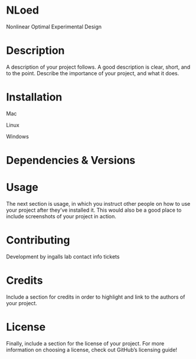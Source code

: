 # NLoed
Nonlinear Optimal Experimental Design
 
# Description
A description of your project follows. A good description is clear, short, and to the point. Describe the importance of your project, and what it does.

# Installation
Mac

Linux

Windows

# Dependencies & Versions


# Usage
The next section is usage, in which you instruct other people on how to use your project after they’ve installed it. This would also be a good place to include screenshots of your project in action.

# Contributing
Development by ingalls lab
contact info
tickets

# Credits
Include a section for credits in order to highlight and link to the authors of your project.

# License
Finally, include a section for the license of your project. For more information on choosing a license, check out GitHub’s licensing guide!
